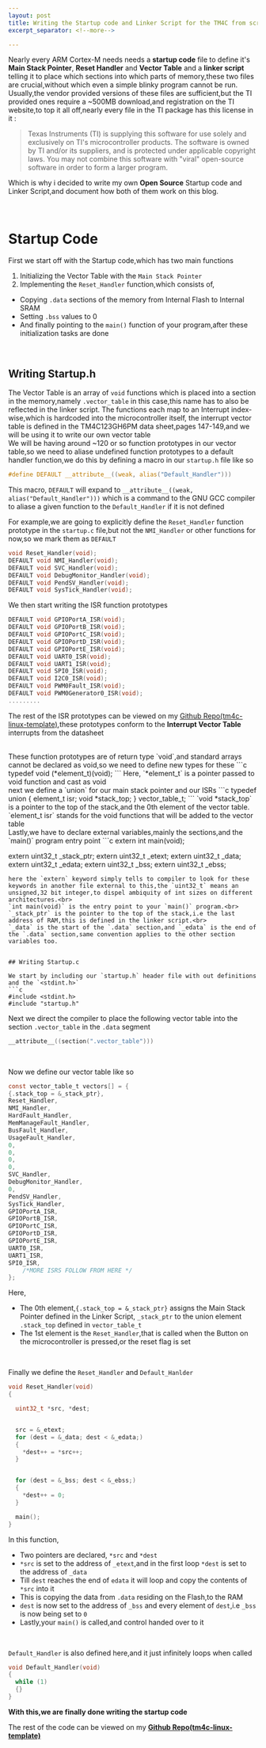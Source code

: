 ```yaml
---
layout: post
title: Writing the Startup code and Linker Script for the TM4C from scratch
excerpt_separator: <!--more-->

---
```


Nearly every ARM Cortex-M needs needs a **startup code** file to define it's  **Main Stack Pointer**, **Reset Handler** and **Vector Table** and a **linker script** telling it to place which sections into which parts of memory,these two files are crucial,without which even a simple blinky program cannot be run.
<br>
Usually,the vendor provided versions of these files are sufficient,but the TI provided ones require a ~500MB download,and registration on the TI website,to top it all off,nearly every file in the TI package has this license in it :

> Texas Instruments (TI) is supplying this software for use solely and
> exclusively on TI's microcontroller products. The software is owned by
> TI and/or its suppliers, and is protected under applicable copyright
> laws. You may not combine this software with "viral" open-source
> software in order to form a larger program.

Which is why i decided to write my own **Open Source** Startup code and Linker Script,and document how both of them work on this blog.

<!--more-->
<br>


Startup Code
==============

First we start off with the Startup code,which has two main functions
1. Initializing the Vector Table with the `Main Stack Pointer`
2. Implementing the `Reset_Handler` function,which consists of,
- Copying `.data` sections of the memory from Internal Flash to Internal SRAM
- Setting `.bss` values to 0
- And finally pointing to the `main()` function of your program,after these initialization tasks are done
<br>

## Writing  Startup.h
The Vector Table is an array of `void` functions which is placed into a section in the memory,namely 
`.vector_table` in this case,this name has to also be reflected in the linker script.
The functions each map to an Interrupt index-wise,which is hardcoded into the microcontroller itself,
the interrupt vector table is defined in the TM4C123GH6PM data sheet,pages 147-149,and we will be using it to write our own vector table
<br>
We will be having around ~120 or so function prototypes in our vector table,so we need to aliase undefined function prototypes to a default handler function,we do this by defining a macro in our 
`startup.h` file like so
<br>
```c
#define DEFAULT __attribute__((weak, alias("Default_Handler")))
```
This macro, `DEFAULT` will expand to `__attribute__((weak, alias("Default_Handler")))` which is a command to the GNU GCC compiler to aliase a given function to the `Default_Handler` if it is not defined

For example,we are going to explicitly define the `Reset_Handler` function prototype in the `startup.c` file,but not the `NMI_Handler` or other functions for now,so we mark them as `DEFAULT`

```c
void Reset_Handler(void);
DEFAULT void NMI_Handler(void);
DEFAULT void SVC_Handler(void);
DEFAULT void DebugMonitor_Handler(void);
DEFAULT void PendSV_Handler(void);
DEFAULT void SysTick_Handler(void);
```
We then start writing the ISR function prototypes
```c
DEFAULT void GPIOPortA_ISR(void);
DEFAULT void GPIOPortB_ISR(void);
DEFAULT void GPIOPortC_ISR(void);
DEFAULT void GPIOPortD_ISR(void);
DEFAULT void GPIOPortE_ISR(void);
DEFAULT void UART0_ISR(void);
DEFAULT void UART1_ISR(void);
DEFAULT void SPI0_ISR(void);
DEFAULT void I2C0_ISR(void);
DEFAULT void PWM0Fault_ISR(void);
DEFAULT void PWM0Generator0_ISR(void);
.........
```
The rest of the ISR prototypes can be viewed on my [Github Repo(tm4c-linux-template)](https://github.com/shawn-dsilva/tm4c-linux-template.git),these prototypes conform to the **Interrupt
Vector Table** interrupts from the datasheet

<br>
These function prototypes are of return type `void`,and standard arrays cannot be declared as void,so we need to define new types for these
```c
typedef void (*element_t)(void);
```
Here, `*element_t` is a pointer passed to void function and cast as void
<br>
next we define a `union` for our main stack pointer and our ISRs
```c
typedef union {
    element_t isr;   
    void *stack_top; 
} vector_table_t;
```
`void *stack_top` is a pointer to the top of the stack,and the 0th element of the vector table.
<br>
`element_t isr` stands for the void functions that will be added to the vector table

<br>
Lastly,we have to declare external variables,mainly the sections,and the `main()` program entry point
```c
extern int main(void);

extern uint32_t _stack_ptr;
extern uint32_t _etext;
extern uint32_t _data;
extern uint32_t _edata;
extern uint32_t _bss;
extern uint32_t _ebss;
```
here the `extern` keyword simply tells to compiler to look for these keywords in another file external to this,the `uint32_t` means an unsigned,32 bit integer,to dispel ambiquity of int sizes on different architectures.<br>
`int main(void)` is the entry point to your `main()` program.<br>
`_stack_ptr` is the pointer to the top of the stack,i.e the last address of RAM,this is defined in the linker script.<br>
`_data` is the start of the `.data` section,and `_edata` is the end of the `.data` section,same convention applies to the other section variables too.


## Writing Startup.c

We start by including our `startup.h` header file with out definitions and the `<stdint.h>`
```c
#include <stdint.h>
#include "startup.h"
```
Next we direct the compiler to place the following vector table into the section `.vector_table` 
in the `.data` segment
```c
__attribute__((section(".vector_table"))) 
```
<br>

Now we define our vector table like so
```c
const vector_table_t vectors[] = {
{.stack_top = &_stack_ptr},
Reset_Handler,        
NMI_Handler,          
HardFault_Handler,    
MemManageFault_Handler,
BusFault_Handler,           
UsageFault_Handler,         
0,                          
0,                          
0,                          
0,                          
SVC_Handler,                
DebugMonitor_Handler,       
0,                          
PendSV_Handler,             
SysTick_Handler,            
GPIOPortA_ISR,              
GPIOPortB_ISR,              
GPIOPortC_ISR,              
GPIOPortD_ISR,              
GPIOPortE_ISR,              
UART0_ISR,                  
UART1_ISR,                  
SPI0_ISR,                   
    /*MORE ISRS FOLLOW FROM HERE */
};
```
Here,
- The 0th element,`{.stack_top = &_stack_ptr}` assigns the  Main Stack Pointer defined in the Linker Script, `_stack_ptr`
to the union element `.stack_top` defined in `vector_table_t` 
- The 1st element is the `Reset_Handler`,that is called when the <RESET> Button on the microcontroller is pressed,or the reset flag is set
<br>

Finally we define the `Reset_Handler` and `Default_Hanlder`
```c
void Reset_Handler(void)
{

  uint32_t *src, *dest;


  src = &_etext;
  for (dest = &_data; dest < &_edata;)
  {
    *dest++ = *src++;
  }


  for (dest = &_bss; dest < &_ebss;)
  {
    *dest++ = 0;
  }

  main();
}
```
In this function,
- Two pointers are declared, `*src` and `*dest`
- `*src` is set to the address of `_etext`,and in the first loop `*dest`
is set to the address of `_data`
- Till `dest` reaches the end of `edata` it will loop and copy the contents of `*src` into it
- This is copying the data from `.data` residing on the Flash,to the RAM
- `dest` is now set to the address of `_bss` and every element of `dest`,i.e `_bss` is now being set to `0`
- Lastly,your `main()` is called,and control handed over to it
<br>

`Default_Handler` is also defined here,and it just infinitely loops when called
```c
void Default_Handler(void)
{
  while (1)
  {}
}
```

**With this,we are finally done writing the startup code**

The rest of the code can be viewed on my [**Github Repo(tm4c-linux-template)**](https://github.com/shawn-dsilva/tm4c-linux-template.git)